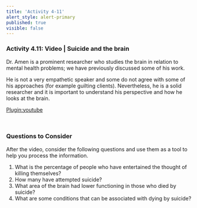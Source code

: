 ```yaml
---
title: 'Activity 4-11'
alert_style: alert-primary
published: true
visible: false
---
```


### Activity 4.11: Video | Suicide and the brain

Dr. Amen is a prominent researcher who studies the brain in relation to mental health problems; we have previously discussed some of his work.

He is not a very empathetic speaker and some do not agree with some of his approaches (for example guilting clients). Nevertheless, he is a solid researcher and it is important to understand his perspective and how he looks at the brain.

[Plugin:youtube](https://www.youtube.com/watch?v=GJkTElq8UFM)

&nbsp;

### Questions to Consider

<!--
After the video, consider the following questions and use the tool to save your notes. It is important to note that closing this active browser will not save your responses, so you will need to save/download your document before closing it.

[h5p id="477"]
-->

After the video, consider the following questions and use them as a tool to help you process the information.

1. What is the percentage of people who have entertained the thought of killing themselves?
2. How many have attempted suicide?
3. What area of the brain had lower functioning in those who died by suicide?
4. What are some conditions that can be associated with dying by suicide?